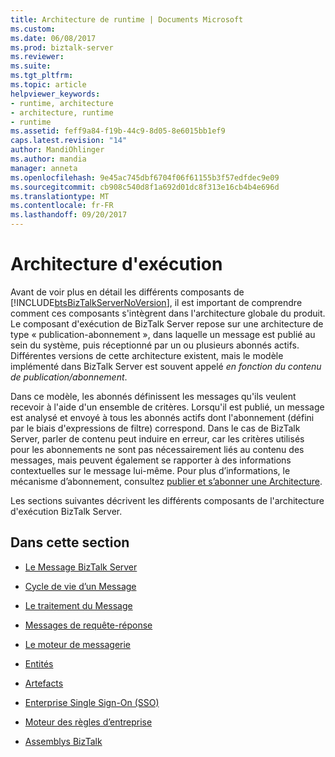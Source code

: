 ```yaml
---
title: Architecture de runtime | Documents Microsoft
ms.custom: 
ms.date: 06/08/2017
ms.prod: biztalk-server
ms.reviewer: 
ms.suite: 
ms.tgt_pltfrm: 
ms.topic: article
helpviewer_keywords:
- runtime, architecture
- architecture, runtime
- runtime
ms.assetid: feff9a84-f19b-44c9-8d05-8e6015bb1ef9
caps.latest.revision: "14"
author: MandiOhlinger
ms.author: mandia
manager: anneta
ms.openlocfilehash: 9e45ac745dbf6704f06f61155b3f57edfdec9e09
ms.sourcegitcommit: cb908c540d8f1a692d01dc8f313e16cb4b4e696d
ms.translationtype: MT
ms.contentlocale: fr-FR
ms.lasthandoff: 09/20/2017
---
```

# <a name="runtime-architecture"></a>Architecture d'exécution
Avant de voir plus en détail les différents composants de [!INCLUDE[btsBizTalkServerNoVersion](../includes/btsbiztalkservernoversion-md.md)], il est important de comprendre comment ces composants s'intègrent dans l'architecture globale du produit. Le composant d'exécution de BizTalk Server repose sur une architecture de type « publication-abonnement », dans laquelle un message est publié au sein du système, puis réceptionné par un ou plusieurs abonnés actifs. Différentes versions de cette architecture existent, mais le modèle implémenté dans BizTalk Server est souvent appelé *en fonction du contenu de publication/abonnement*.  
  
 Dans ce modèle, les abonnés définissent les messages qu'ils veulent recevoir à l'aide d'un ensemble de critères. Lorsqu'il est publié, un message est analysé et envoyé à tous les abonnés actifs dont l'abonnement (défini par le biais d'expressions de filtre) correspond. Dans le cas de BizTalk Server, parler de contenu peut induire en erreur, car les critères utilisés pour les abonnements ne sont pas nécessairement liés au contenu des messages, mais peuvent également se rapporter à des informations contextuelles sur le message lui-même. Pour plus d’informations, le mécanisme d’abonnement, consultez [publier et s’abonner une Architecture](../core/publish-and-subscribe-architecture.md).  
  
 Les sections suivantes décrivent les différents composants de l'architecture d'exécution BizTalk Server.  
  
## <a name="in-this-section"></a>Dans cette section  
  
-   [Le Message BizTalk Server](../core/the-biztalk-server-message.md)  
  
-   [Cycle de vie d’un Message](../core/lifecycle-of-a-message.md)  
  
-   [Le traitement du Message](../core/processing-the-message.md)  
  
-   [Messages de requête-réponse](../core/request-response-messaging.md)  
  
-   [Le moteur de messagerie](../core/the-messaging-engine.md)  
  
-   [Entités](../core/entities.md)  
  
-   [Artefacts](../core/artifacts.md)  
  
-   [Enterprise Single Sign-On (SSO)](../core/enterprise-single-sign-on-sso.md)  
  
-   [Moteur des règles d’entreprise](../core/business-rules-engine.md)  
  
-   [Assemblys BizTalk](../core/biztalk-assemblies.md)